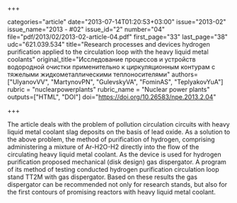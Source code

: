 +++

categories="article"
date="2013-07-14T01:20:53+03:00"
issue="2013-02"
issue_name="2013 - #02"
issue_id="2"
number="04"
file="pdf/2013/02/2013-02-article-04.pdf"
first_page="33"
last_page="38"
udc="621.039.534"
title="Research processes and devices hydrogen purification applied to the circulation loop with the heavy liquid metal coolants"
original_title="Исследование процессов и устройств водородной очистки применительно к циркуляционным контурам с тяжелыми жидкометаллическими теплоносителями"
authors=["UlyanovVV", "МаrtynovPN", "GulevskyVA", "FominAS", "TeplyakovYuA"]
rubric = "nuclearpowerplants"
rubric_name = "Nuclear power plants"
outputs=["HTML", "DOI"]
doi="https://doi.org/10.26583/npe.2013.2.04"

+++

The article deals with the problem of pollution circulation circuits with heavy liquid metal coolant slag deposits on the basis of lead oxide. As a solution to the above problem, the method of purification of hydrogen, comprising administering a mixture of Ar-H2O-H2 directly into the flow of the circulating heavy liquid metal coolant. As the device is used for hydrogen purification proposed mechanical (disk design) gas dispergator. A program of its method of testing conducted hydrogen purification circulation loop stand TT2M with gas dispergator. Based on these results the gas dispergator can be recommended not only for research stands, but also for the first contours of promising reactors with heavy liquid metal coolant.